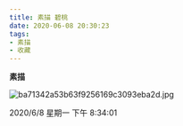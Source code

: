 ```yaml
---
title: 素描 碧桃
date: 2020-06-08 20:30:23
tags:
- 素描
- 收藏
---
```

**素描**

![ba71342a53b63f9256169c3093eba2d.jpg](https://i.loli.net/2020/06/08/v5lEXQNwp3rxL6H.jpg)

2020/6/8 星期一 下午 8:34:01 


